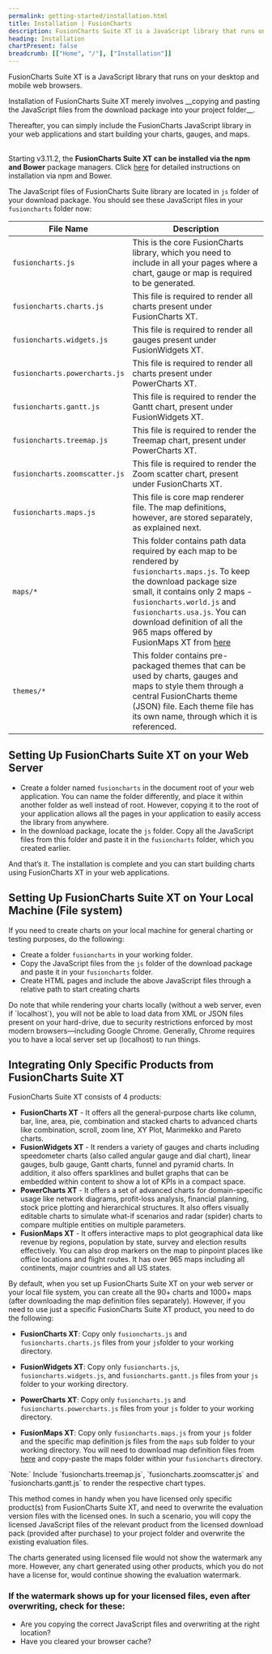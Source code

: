 ```yaml
---
permalink: getting-started/installation.html
title: Installation | FusionCharts
description: FusionCharts Suite XT is a JavaScript library that runs on your desktop/mobile web browsers. This article talks about steps to download FusionCharts library
heading: Installation
chartPresent: false
breadcrumb: [["Home", "/"], ["Installation"]]
---
```


FusionCharts Suite XT is a JavaScript library that runs on your desktop and mobile web browsers. 

<p class="text-info">
Installation of FusionCharts Suite XT merely involves __copying and pasting the JavaScript files from the download package into your project folder__.

Thereafter, you can simply include the FusionCharts JavaScript library in your web applications and start building your charts, gauges, and maps. <br/><br/>

Starting v3.11.2, the **FusionCharts Suite XT can be installed via the npm and Bower** package managers. Click [here](/getting-started/installing-via-npm-and-bower/installing-fusioncharts-suite-xt-via-npm-and-bower) for detailed instructions on installation via npm and Bower. 
</p>

The JavaScript files of FusionCharts Suite library are located in `js` folder of your download package. You should see these JavaScript files in your `fusioncharts` folder now:

File Name | Description
---|---
 `fusioncharts.js` | This is the core FusionCharts library, which you need to include in all your pages where a chart, gauge or map is required to be generated.
`fusioncharts.charts.js` | This file is required to render all charts present under FusionCharts XT.
`fusioncharts.widgets.js` | This file is required to render all gauges present under FusionWidgets XT.
`fusioncharts.powercharts.js` | This file is required to render all charts present under PowerCharts XT.
`fusioncharts.gantt.js` | This file is required to render the Gantt chart, present under FusionWidgets XT.
`fusioncharts.treemap.js` | This file is required to render the Treemap chart, present under PowerCharts XT.
`fusioncharts.zoomscatter.js` | This file is required to render the Zoom scatter chart, present under FusionCharts XT.
`fusioncharts.maps.js`  |This file is core map renderer file. The map definitions, however, are stored separately, as explained next.
`maps/*` | This folder contains path data required by each map to be rendered by `fusioncharts.maps.js`. To keep the download package size small, it contains only 2 maps  - `fusioncharts.world.js` and `fusioncharts.usa.js`. You can download definition of all the 965 maps offered by FusionMaps XT from [here](http://www.fusioncharts.com/download/maps/definition)
`themes/*` | This folder contains pre-packaged themes that can be used by charts, gauges and maps to style them through a central FusionCharts theme (JSON) file. Each theme file has its own name, through which it is referenced.

## Setting Up FusionCharts Suite XT on your Web Server

 * Create a folder named `fusioncharts` in the document root of your web application. You can name the folder differently, and place it within another folder as well instead of root. However, copying it to the root of your application allows all the pages in your application to easily access the library from anywhere.
 * In the download package, locate the `js` folder. Copy all the JavaScript files from this folder and paste it in the `fusioncharts` folder, which you created earlier.

And that’s it. The installation is complete and you can start building charts using FusionCharts XT in your web applications.

## Setting Up FusionCharts Suite XT on Your Local Machine (File system)

If you need to create charts on your local machine for general charting or testing purposes, do the following:

 * Create a folder `fusioncharts` in your working folder.
 * Copy the JavaScript files from the `js` folder of the download package and paste it in your `fusioncharts` folder.
 * Create HTML pages and include the above JavaScript files through a relative path to start creating charts

<p class="text-info">
Do note that while rendering your charts locally (without a web server, even if `localhost`), you will not be able to load data from XML or JSON files present on your hard-drive, due to security restrictions enforced by most modern browsers—including Google Chrome. Generally, Chrome requires you to have a local server set up (localhost) to run things.
</p>

## Integrating Only Specific Products from FusionCharts Suite XT

FusionCharts Suite XT consists of 4 products:

 * __FusionCharts XT__ - It offers all the general-purpose charts like column, bar, line, area, pie, combination and stacked charts to advanced charts like combination, scroll, zoom line, XY Plot, Marimekko and Pareto charts.
 * __FusionWidgets XT__ - It renders a variety of gauges and charts including speedometer charts (also called angular gauge and dial chart), linear gauges, bulb gauge, Gantt charts, funnel and pyramid charts. In addition, it also offers sparklines and bullet graphs that can be embedded within content to show a lot of KPIs in a compact space.
 * __PowerCharts XT__ - It offers a set of advanced charts for domain-specific usage like network diagrams, profit-loss analysis, financial planning, stock price plotting and hierarchical structures. It also offers visually editable charts to simulate what-if scenarios and radar (spider) charts to compare multiple entities on multiple parameters.
 * __FusionMaps XT__ - It offers interactive maps to plot geographical data like revenue by regions, population by state, survey and election results effectively. You can also drop markers on the map to pinpoint places like office locations and flight routes. It has over 965 maps including all continents, major countries and all US states.

By default, when you set up FusionCharts Suite XT on your web server or your local file system, you can create all the 90+ charts and 1000+ maps (after downloading the map definition files separately). However, if you need to use just a specific FusionCharts Suite XT product, you need to do the following:

 * __FusionCharts XT__: Copy only `fusioncharts.js` and `fusioncharts.charts.js` files from your `js`folder to your working directory.

 * __FusionWidgets XT__: Copy only `fusioncharts.js`, `fusioncharts.widgets.js`, and `fusioncharts.gantt.js` files from your `js` folder to your working directory.

 * __PowerCharts XT__: Copy only `fusioncharts.js` and `fusioncharts.powercharts.js` files from your `js` folder to your working directory.

 * __FusionMaps XT__: Copy only `fusioncharts.maps.js` from your `js` folder and the specific map definition js files from the `maps` sub folder to your working directory. You will need to download map definition files from [here](http://www.fusioncharts.com/download/maps/definition) and copy-paste the maps folder within your `fusioncharts` directory.

 <p class="text-info">`Note:` Include `fusioncharts.treemap.js`, `fusioncharts.zoomscatter.js` and `fusioncharts.gantt.js` to render the respective chart types.</p>

This method comes in handy when you have licensed only specific product(s) from FusionCharts Suite XT, and need to overwrite the evaluation version files with the licensed ones. In such a scenario, you will copy the licensed JavaScript files of the relevant product from the licensed download pack (provided after purchase) to your project folder and overwrite the existing evaluation files.

The charts generated using licensed file would not show the watermark any more. However, any chart generated using other products, which you do not have a license for, would continue showing the evaluation watermark.

### If the watermark shows up for your licensed files, even after overwriting, check for these:

  * Are you copying the correct JavaScript files and overwriting at the right location?
  * Have you cleared your browser cache?

